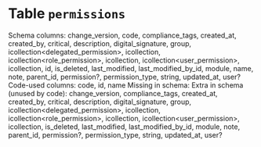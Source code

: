 ﻿# Table `permissions`
Schema columns: change_version, code, compliance_tags, created_at, created_by, critical, description, digital_signature, group, icollection<delegated_permission>, icollection<permission>, icollection<role_permission>, icollection<role>, icollection<user_permission>, icollection<user>, id, is_deleted, last_modified, last_modified_by_id, module, name, note, parent_id, permission?, permission_type, string, updated_at, user?
Code-used columns: code, id, name
Missing in schema: 
Extra in schema (unused by code): change_version, compliance_tags, created_at, created_by, critical, description, digital_signature, group, icollection<delegated_permission>, icollection<permission>, icollection<role_permission>, icollection<role>, icollection<user_permission>, icollection<user>, is_deleted, last_modified, last_modified_by_id, module, note, parent_id, permission?, permission_type, string, updated_at, user?
